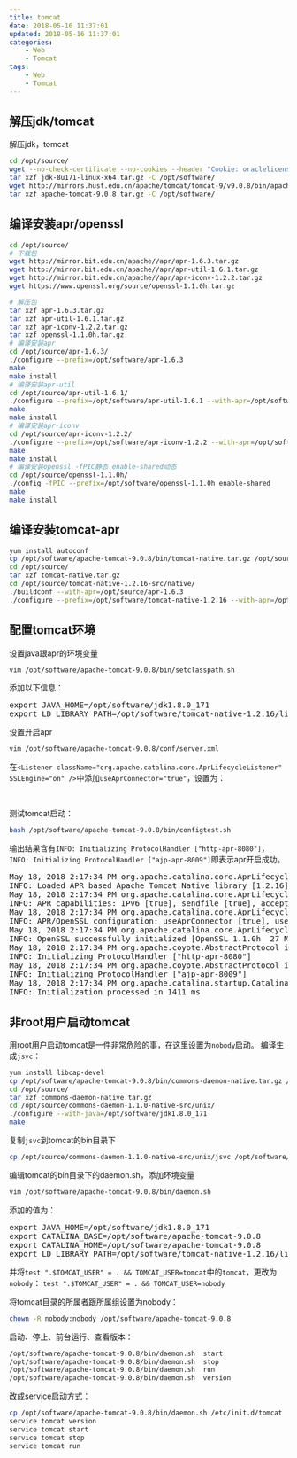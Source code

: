 ```yaml
---
title: tomcat
date: 2018-05-16 11:37:01
updated: 2018-05-16 11:37:01
categories:
    - Web
    - Tomcat
tags:
    - Web
    - Tomcat
---
```

## 解压jdk/tomcat
解压jdk，tomcat
``` bash
cd /opt/source/
wget --no-check-certificate --no-cookies --header "Cookie: oraclelicense=accept-securebackup-cookie" http://download.oracle.com/otn-pub/java/jdk/8u171-b11/512cd62ec5174c3487ac17c61aaa89e8/jdk-8u171-linux-x64.tar.gz
tar xzf jdk-8u171-linux-x64.tar.gz -C /opt/software/
wget http://mirrors.hust.edu.cn/apache/tomcat/tomcat-9/v9.0.8/bin/apache-tomcat-9.0.8.tar.gz
tar xzf apache-tomcat-9.0.8.tar.gz -C /opt/software/
```

<!-- more -->

## 编译安装apr/openssl
``` bash
cd /opt/source/
# 下载包
wget http://mirror.bit.edu.cn/apache//apr/apr-1.6.3.tar.gz
wget http://mirror.bit.edu.cn/apache//apr/apr-util-1.6.1.tar.gz
wget http://mirror.bit.edu.cn/apache//apr/apr-iconv-1.2.2.tar.gz
wget https://www.openssl.org/source/openssl-1.1.0h.tar.gz

# 解压包
tar xzf apr-1.6.3.tar.gz
tar xzf apr-util-1.6.1.tar.gz
tar xzf apr-iconv-1.2.2.tar.gz
tar xzf openssl-1.1.0h.tar.gz
# 编译安装apr
cd /opt/source/apr-1.6.3/
./configure --prefix=/opt/software/apr-1.6.3
make
make install
# 编译安装apr-util
cd /opt/source/apr-util-1.6.1/
./configure --prefix=/opt/software/apr-util-1.6.1 --with-apr=/opt/software/apr-1.6.3
make
make install
# 编译安装apr-iconv
cd /opt/source/apr-iconv-1.2.2/
./configure --prefix=/opt/software/apr-iconv-1.2.2 --with-apr=/opt/software/apr-1.6.3
make
make install
# 编译安装openssl -fPIC静态 enable-shared动态
cd /opt/source/openssl-1.1.0h/
./config -fPIC --prefix=/opt/software/openssl-1.1.0h enable-shared
make
make install
```

## 编译安装tomcat-apr
``` bash
yum install autoconf
cp /opt/software/apache-tomcat-9.0.8/bin/tomcat-native.tar.gz /opt/source/
cd /opt/source/
tar xzf tomcat-native.tar.gz
cd /opt/source/tomcat-native-1.2.16-src/native/
./buildconf --with-apr=/opt/source/apr-1.6.3
./configure --prefix=/opt/software/tomcat-native-1.2.16 --with-apr=/opt/software/apr-1.6.3 --with-ssl=/opt/software/openssl-1.1.0h --with-java-home=/opt/software/jdk1.8.0_171
```

## 配置tomcat环境
设置java跟apr的环境变量
``` bash
vim /opt/software/apache-tomcat-9.0.8/bin/setclasspath.sh
```
添加以下信息：
<pre>
export JAVA_HOME=/opt/software/jdk1.8.0_171
export LD_LIBRARY_PATH=/opt/software/tomcat-native-1.2.16/lib
</pre>

设置开启apr
``` bash
vim /opt/software/apache-tomcat-9.0.8/conf/server.xml
```
在`<Listener className="org.apache.catalina.core.AprLifecycleListener" SSLEngine="on" />`中添加`useAprConnector="true"`，设置为：
<pre>
<Listener className="org.apache.catalina.core.AprLifecycleListener" SSLEngine="on" useAprConnector="true" />
</pre>

测试tomcat启动：
``` bash
bash /opt/software/apache-tomcat-9.0.8/bin/configtest.sh
```
输出结果含有`INFO: Initializing ProtocolHandler ["http-apr-8080"]`，`INFO: Initializing ProtocolHandler ["ajp-apr-8009"]`即表示apr开启成功。
<pre>
May 18, 2018 2:17:34 PM org.apache.catalina.core.AprLifecycleListener lifecycleEvent
INFO: Loaded APR based Apache Tomcat Native library [1.2.16] using APR version [1.6.3].
May 18, 2018 2:17:34 PM org.apache.catalina.core.AprLifecycleListener lifecycleEvent
INFO: APR capabilities: IPv6 [true], sendfile [true], accept filters [false], random [true].
May 18, 2018 2:17:34 PM org.apache.catalina.core.AprLifecycleListener lifecycleEvent
INFO: APR/OpenSSL configuration: useAprConnector [true], useOpenSSL [true]
May 18, 2018 2:17:34 PM org.apache.catalina.core.AprLifecycleListener initializeSSL
INFO: OpenSSL successfully initialized [OpenSSL 1.1.0h  27 Mar 2018]
May 18, 2018 2:17:34 PM org.apache.coyote.AbstractProtocol init
INFO: Initializing ProtocolHandler ["http-apr-8080"]
May 18, 2018 2:17:34 PM org.apache.coyote.AbstractProtocol init
INFO: Initializing ProtocolHandler ["ajp-apr-8009"]
May 18, 2018 2:17:34 PM org.apache.catalina.startup.Catalina load
INFO: Initialization processed in 1411 ms
</pre>

## 非root用户启动tomcat
用root用户启动tomcat是一件非常危险的事，在这里设置为`nobody`启动。
编译生成`jsvc`：
``` bash
yum install libcap-devel
cp /opt/software/apache-tomcat-9.0.8/bin/commons-daemon-native.tar.gz /opt/source/
cd /opt/source/
tar xzf commons-daemon-native.tar.gz
cd /opt/source/commons-daemon-1.1.0-native-src/unix/
./configure --with-java=/opt/software/jdk1.8.0_171
make
```
复制`jsvc`到tomcat的bin目录下
``` bash
cp /opt/source/commons-daemon-1.1.0-native-src/unix/jsvc /opt/software/apache-tomcat-9.0.8/bin/
```
编辑tomcat的bin目录下的daemon.sh，添加环境变量
``` bash
vim /opt/software/apache-tomcat-9.0.8/bin/daemon.sh
```
添加的值为：
<pre>
export JAVA_HOME=/opt/software/jdk1.8.0_171
export CATALINA_BASE=/opt/software/apache-tomcat-9.0.8
export CATALINA_HOME=/opt/software/apache-tomcat-9.0.8
export LD_LIBRARY_PATH=/opt/software/tomcat-native-1.2.16/lib
</pre>
并将`test ".$TOMCAT_USER" = . && TOMCAT_USER=tomcat`中的`tomcat`，更改为`nobody`：
`test ".$TOMCAT_USER" = . && TOMCAT_USER=nobody`

将tomcat目录的所属者跟所属组设置为nobody：
``` bash
chown -R nobody:nobody /opt/software/apache-tomcat-9.0.8
```

启动、停止、前台运行、查看版本：
``` bash
/opt/software/apache-tomcat-9.0.8/bin/daemon.sh  start
/opt/software/apache-tomcat-9.0.8/bin/daemon.sh  stop
/opt/software/apache-tomcat-9.0.8/bin/daemon.sh  run
/opt/software/apache-tomcat-9.0.8/bin/daemon.sh  version
```

改成service启动方式：
``` bash
cp /opt/software/apache-tomcat-9.0.8/bin/daemon.sh /etc/init.d/tomcat
service tomcat version
service tomcat start
service tomcat stop
service tomcat run
```

